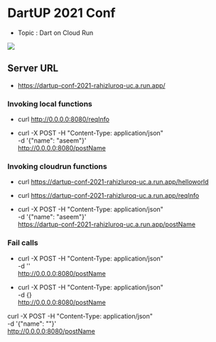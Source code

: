 # DartUP 2021 Conf
- Topic : Dart on Cloud Run

<p>
  <a href="https://dartup.ru/EN/" target="_blank">
  <img src="https://d3n32ilufxuvd1.cloudfront.net/5baa4a0083c738006135489f/3152044/screenshot-64e960b9-596e-4f9f-a336-7985ca79bb73_readyscr_1024.jpg">
  </a>  
</p>

## Server URL
- https://dartup-conf-2021-rahizluroq-uc.a.run.app/

### Invoking local functions
- curl  http://0.0.0.0:8080/reqInfo

- curl -X POST -H "Content-Type: application/json" \
 -d '{"name": "aseem"}' \
 http://0.0.0.0:8080/postName

### Invoking cloudrun functions

- curl  https://dartup-conf-2021-rahizluroq-uc.a.run.app/helloworld
- curl  https://dartup-conf-2021-rahizluroq-uc.a.run.app/reqInfo

- curl -X POST -H "Content-Type: application/json" \
 -d '{"name": "aseem"}' \
 https://dartup-conf-2021-rahizluroq-uc.a.run.app/postName

 ### Fail calls
 - curl -X POST -H "Content-Type: application/json" \
 -d '' \
 http://0.0.0.0:8080/postName

  - curl -X POST -H "Content-Type: application/json" \
 -d {} \
 http://0.0.0.0:8080/postName

 curl -X POST -H "Content-Type: application/json" \
 -d '{"name": ""}' \
 http://0.0.0.0:8080/postName



